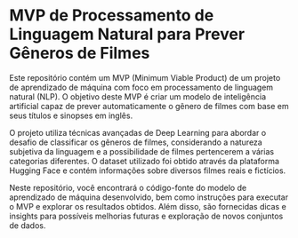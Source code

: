 # MVP de Processamento de Linguagem Natural para Prever Gêneros de Filmes

Este repositório contém um MVP (Minimum Viable Product) de um projeto de aprendizado de máquina com foco em processamento de linguagem natural (NLP). O objetivo deste MVP é criar um modelo de inteligência artificial capaz de prever automaticamente o gênero de filmes com base em seus títulos e sinopses em inglês.

O projeto utiliza técnicas avançadas de Deep Learning para abordar o desafio de classificar os gêneros de filmes, considerando a natureza subjetiva da linguagem e a possibilidade de filmes pertencerem a várias categorias diferentes. O dataset utilizado foi obtido através da plataforma Hugging Face e contém informações sobre diversos filmes reais e fictícios.

Neste repositório, você encontrará o código-fonte do modelo de aprendizado de máquina desenvolvido, bem como instruções para executar o MVP e explorar os resultados obtidos. Além disso, são fornecidas dicas e insights para possíveis melhorias futuras e exploração de novos conjuntos de dados.
